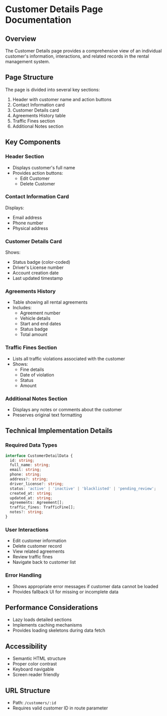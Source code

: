 
# Customer Details Page Documentation

## Overview
The Customer Details page provides a comprehensive view of an individual customer's information, interactions, and related records in the rental management system.

## Page Structure
The page is divided into several key sections:
1. Header with customer name and action buttons
2. Contact Information card
3. Customer Details card
4. Agreements History table
5. Traffic Fines section
6. Additional Notes section

## Key Components

### Header Section
- Displays customer's full name
- Provides action buttons:
  - Edit Customer
  - Delete Customer

### Contact Information Card
Displays:
- Email address
- Phone number
- Physical address

### Customer Details Card
Shows:
- Status badge (color-coded)
- Driver's License number
- Account creation date
- Last updated timestamp

### Agreements History
- Table showing all rental agreements
- Includes:
  - Agreement number
  - Vehicle details
  - Start and end dates
  - Status badge
  - Total amount

### Traffic Fines Section
- Lists all traffic violations associated with the customer
- Shows:
  - Fine details
  - Date of violation
  - Status
  - Amount

### Additional Notes Section
- Displays any notes or comments about the customer
- Preserves original text formatting

## Technical Implementation Details

### Required Data Types
```typescript
interface CustomerDetailData {
  id: string;
  full_name: string;
  email: string;
  phone: string;
  address?: string;
  driver_license?: string;
  status: 'active' | 'inactive' | 'blacklisted' | 'pending_review';
  created_at: string;
  updated_at: string;
  agreements: Agreement[];
  traffic_fines: TrafficFine[];
  notes?: string;
}
```

### User Interactions
- Edit customer information
- Delete customer record
- View related agreements
- Review traffic fines
- Navigate back to customer list

### Error Handling
- Shows appropriate error messages if customer data cannot be loaded
- Provides fallback UI for missing or incomplete data

## Performance Considerations
- Lazy loads detailed sections
- Implements caching mechanisms
- Provides loading skeletons during data fetch

## Accessibility
- Semantic HTML structure
- Proper color contrast
- Keyboard navigable
- Screen reader friendly

## URL Structure
- Path: `/customers/:id`
- Requires valid customer ID in route parameter
